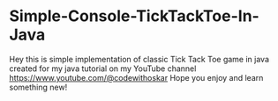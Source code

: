 # Simple-Console-TickTackToe-In-Java


Hey this is simple implementation of classic Tick Tack Toe game in java
created for my java tutorial on my YouTube channel https://www.youtube.com/@codewithoskar
Hope you enjoy and learn something new!
